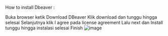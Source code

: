 How to install Dbeaver :

Buka browser ketik Download DBeaver 
Klik download dan tunggu hingga selesai 
Selanjutnya klik I agree pada license agreement 
Lalu next dan Install tunggu hingga instalasi selesai 
Finish ![image](https://github.com/dikrinugraha/pertemuan1-basis-data/assets/148309578/930f7457-9e24-45f6-8d51-d73f797d511f)
